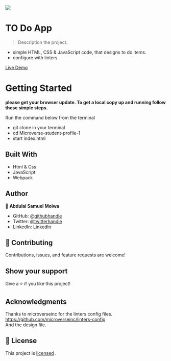 ![](https://img.shields.io/badge/Microverse-blueviolet)

# TO Do App

> Description the project.
- simple HTML, CSS & JavaScript code, that designs to do items.
- configure with linters 

[Live Demo](https://samuelmoiwa.github.io/To-Do-List/)

# Getting Started

**please get your browser update. To get a local copy up and running follow these simple steps.**

Run the command below from the terminal

- git clone in your terminal
- cd Microverse-student-profile-1
- start index.html

## Built With

- Html & Css
- JavaScript
- Webpack

## Author

👤 **Abdulai Samuel Moiwa**

- GitHub: [@githubhandle](https://github.com/samuelmoiwa)
- Twitter: [@twitterhandle](https://twitter.com/samuelmoiwa)
- LinkedIn: [LinkedIn](https://www.linkedin.com/in/ing-abdulai-samuel-moiwa-726340142/)


## 🤝 Contributing

Contributions, issues, and feature requests are welcome!

## Show your support

Give a ⭐️ if you like this project!

## Acknowledgments

Thanks to microverseinc for the linters config files.
https://github.com/microverseinc/linters-config <br>
And the design file.

## 📝 License

This project is 
[licensed](https://github.com/samuelmoiwa/Microverse-student-profile-1/blob/Develop/MIT.md) .
